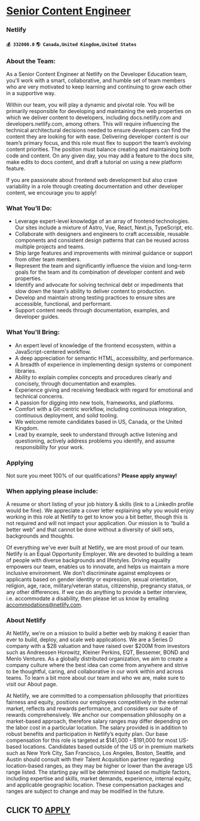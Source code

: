 # [Senior Content Engineer](https://www.remotewlb.com/apply/senior-content-engineer-81144)  
### Netlify  
#### `💰 332000.0` `🌎 Canada,United Kingdom,United States`  

### **About the Team:**

As a Senior Content Engineer at Netlify on the Developer Education team, you'll work with a smart, collaborative, and humble set of team members who are very motivated to keep learning and continuing to grow each other in a supportive way.

Within our team, you will play a dynamic and pivotal role. You will be primarily responsible for developing and maintaining the web properties on which we deliver content to developers, including docs.netlify.com and developers.netlify.com, among others. This will require influencing the technical architectural decisions needed to ensure developers can find the content they are looking for with ease. Delivering developer content is our team’s primary focus, and this role must flex to support the team’s evolving content priorities. The position must balance creating and maintaining both code and content. On any given day, you may add a feature to the docs site, make edits to docs content, and draft a tutorial on using a new platform feature.

If you are passionate about frontend web development but also crave variability in a role through creating documentation and other developer content, we encourage you to apply!

### **What You’ll Do:**

  * Leverage expert-level knowledge of an array of frontend technologies. Our sites include a mixture of Astro, Vue, React, Next.js, TypeScript, etc.
  * Collaborate with designers and engineers to craft accessible, reusable components and consistent design patterns that can be reused across multiple projects and teams.
  * Ship large features and improvements with minimal guidance or support from other team members.
  * Represent the team and significantly influence the vision and long-term goals for the team and its combination of developer content and web properties.
  * Identify and advocate for solving technical debt or impediments that slow down the team's ability to deliver content to production.
  * Develop and maintain strong testing practices to ensure sites are accessible, functional, and performant.
  * Support content needs through documentation, examples, and developer guides.

###  **What You'll Bring:**

  * An expert level of knowledge of the frontend ecosystem, within a JavaScript-centered workflow.
  * A deep appreciation for semantic HTML, accessibility, and performance.
  * A breadth of experience in implementing design systems or component libraries.
  * Ability to explain complex concepts and procedures clearly and concisely, through documentation and examples.
  * Experience giving and receiving feedback with regard for emotional and technical concerns.
  * A passion for digging into new tools, frameworks, and platforms.
  * Comfort with a Git-centric workflow, including continuous integration, continuous deployment, and solid tooling.
  * We welcome remote candidates based in US, Canada, or the United Kingdom.
  * Lead by example, seek to understand through active listening and questioning, actively address problems you identify, and assume responsibility for your work.

###  **Applying**

Not sure you meet 100% of our qualifications? **Please apply anyway!**

### When applying please include:

A resume or short listing of your job history & skills (link to a LinkedIn profile would be fine). We appreciate a cover letter explaining why you would enjoy working in this role at Netlify to get to know you a bit better, though this is not required and will not impact your application. Our mission is to “build a better web” and that cannot be done without a diversity of skill sets, backgrounds and thoughts.

Of everything we've ever built at Netlify, we are most proud of our team. Netlify is an Equal Opportunity Employer. We are devoted to building a team of people with diverse backgrounds and lifestyles. Driving equality empowers our team, enables us to innovate, and helps us maintain a more inclusive environment. We don’t discriminate against employees or applicants based on gender identity or expression, sexual orientation, religion, age, race, military/veteran status, citizenship, pregnancy status, or any other differences. If we can do anything to provide a better interview, i.e. accommodate a disability, then please let us know by emailing accommodations@netlify.com.

### **About Netlify**

At Netlify, we’re on a mission to build a better web by making it easier than ever to build, deploy, and scale web applications. We are a Series D company with a $2B valuation and have raised over $200M from investors such as Andreessen Horowitz, Kleiner Perkins, EQT, Bessemer, BOND and Menlo Ventures. As a globally distributed organization, we aim to create a company culture where the best idea can come from anywhere and strive to be thoughtful, caring, and collaborative in our work within and across teams. To learn a bit more about our team and who we are, make sure to visit our About page.

At Netlify, we are committed to a compensation philosophy that prioritizes fairness and equity, positions our employees competitively in the external market, reflects and rewards performance, and considers our suite of rewards comprehensively. We anchor our compensation philosophy on a market-based approach, therefore salary ranges may differ depending on the labor cost in a particular location. The salary provided is in addition to robust benefits and participation in Netlify’s equity plan. Our base compensation for this role is targeted at $141,000 - $191,000 for most US-based locations. Candidates based outside of the US or in premium markets such as New York City, San Francisco, Los Angeles, Boston, Seattle, and Austin should consult with their Talent Acquisition partner regarding location-based ranges, as they may be higher or lower than the average US range listed. The starting pay will be determined based on multiple factors, including expertise and skills, market demands,
experience, internal equity, and applicable geographic location. These compensation packages and ranges are subject to change and may be modified in the future.

  
## CLICK TO [APPLY](https://www.remotewlb.com/apply/senior-content-engineer-81144)

